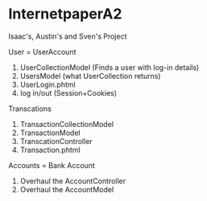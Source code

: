 # InternetpaperA2
Isaac's, Austin's and Sven's  Project

User = UserAccount
1) UserCollectionModel (Finds a user with log-in details)
2) UsersModel (what UserCollection returns)
3) UserLogin.phtml
4) log in/out (Session+Cookies)

Transcations
1) TransactionCollectionModel
2) TransactionModel
3) TranscationController
4) Transaction.phtml

Accounts = Bank Account
1) Overhaul the AccountController
2) Overhaul the AccountModel


